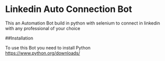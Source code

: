 # Linkedin Auto Connection Bot

This an Automation Bot build in python with selenium to connect in linkedin with any professional of your choice 

##Installation

To use this Bot you need to install Python
https://www.python.org/downloads/
